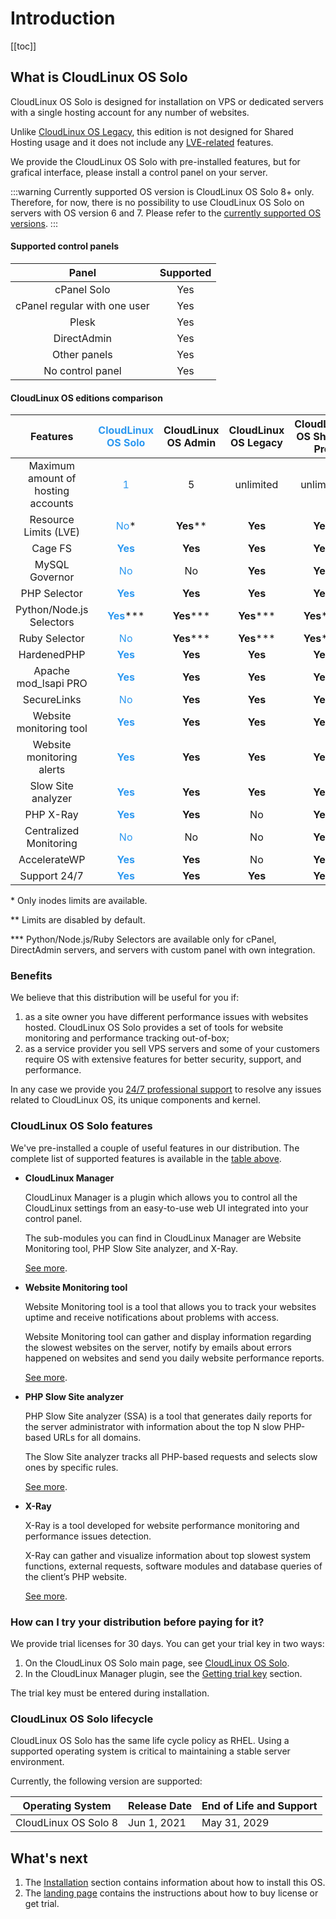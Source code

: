 # Introduction

[[toc]]

## What is CloudLinux OS Solo


CloudLinux OS Solo is designed for installation on VPS or dedicated servers with a single hosting account for any number of websites.

Unlike [CloudLinux OS Legacy](/introduction/), this edition is not designed for Shared Hosting usage and it does not include any [LVE-related](/shared/lve_manager/) features.

We provide the CloudLinux OS Solo with pre-installed features, but for grafical interface, please install a control panel on your server.

:::warning
Currently supported OS version is CloudLinux OS Solo 8+ only. Therefore, for now, there is no possibility to use CloudLinux OS Solo on servers with OS version 6 and 7.
Please refer to the [currently supported OS versions](/introduction/#cloudlinux-os-solo-lifecycle).
:::

#### Supported control panels

|**Panel**|**Supported**|
|:-:|:-:|
|cPanel Solo|Yes|
|cPanel regular with one user|Yes|
|Plesk|Yes|
|DirectAdmin|Yes|
|Other panels|Yes|
|No control panel|Yes|

#### CloudLinux OS editions comparison


|**Features**|**<font color="#2c98f0">CloudLinux OS Solo</font>**|**CloudLinux OS Admin**|**CloudLinux OS Legacy**|**CloudLinux OS Shared Pro**|
|:-:|:-:|:-:|:-:|:-:|
|Maximum amount of hosting accounts|<font color="#2c98f0">1</font>|5|unlimited|unlimited|
|Resource Limits (LVE)|<font color="#2c98f0">No</font>*|**Yes****|**Yes**|**Yes**|
|Cage FS|**<font color="#2c98f0">Yes</font>**|**Yes**|**Yes**|**Yes**|
|MySQL Governor|<font color="#2c98f0">No</font>|No|**Yes**|**Yes**|
|PHP Selector|**<font color="#2c98f0">Yes</font>**|**Yes**|**Yes**|**Yes**|
|Python/Node.js Selectors|**<font color="#2c98f0">Yes</font>*****|**Yes*****|**Yes*****|**Yes*****|
|Ruby Selector|<font color="#2c98f0">No</font>|**Yes*****|**Yes*****|**Yes*****|
|HardenedPHP|**<font color="#2c98f0">Yes</font>**|**Yes**|**Yes**|**Yes**|
|Apache mod_lsapi PRO|**<font color="#2c98f0">Yes</font>**|**Yes**|**Yes**|**Yes**|
|SecureLinks|<font color="#2c98f0">No</font>|**Yes**|**Yes**|**Yes**|
|Website monitoring tool|**<font color="#2c98f0">Yes</font>**|**Yes**|**Yes**|**Yes**|
|Website monitoring alerts|**<font color="#2c98f0">Yes</font>**|**Yes**|**Yes**|**Yes**|
|Slow Site analyzer|**<font color="#2c98f0">Yes</font>**|**Yes**|**Yes**|**Yes**|
|PHP X-Ray|**<font color="#2c98f0">Yes</font>**|**Yes**|No|**Yes**|
|Centralized Monitoring|<font color="#2c98f0">No</font>|No|No|**Yes**|
|AccelerateWP|**<font color="#2c98f0">Yes</font>**|**Yes**|No|**Yes**|
|Support 24/7|**<font color="#2c98f0">Yes</font>**|**Yes**|**Yes**|**Yes**|

\* Only inodes limits are available.

\** Limits are disabled by default.

\*** Python/Node.js/Ruby Selectors are available only for cPanel, DirectAdmin servers, and servers with custom panel with own integration.


### Benefits

We believe that this distribution will be useful for you if: 
1. as a site owner you have different performance issues with websites hosted. 
   CloudLinux OS Solo provides a set of tools for website monitoring and performance tracking out-of-box;
2. as a service provider you sell VPS servers and some of your customers require OS with extensive features 
   for better security, support, and performance.

In any case we provide you [24/7 professional support](https://cloudlinux.zendesk.com/)
to resolve any issues related to CloudLinux OS, its unique components and kernel.

### CloudLinux OS Solo features
 
We've pre-installed a couple of useful features in our distribution. The complete list of supported features is available in the [table above](/solo/introduction/#cloudlinux-os-editions-comparison).

* **CloudLinux Manager**

  CloudLinux Manager is a plugin which allows you to control all the
  CloudLinux settings from an easy-to-use web UI integrated into your control panel. 
  
  The sub-modules you can find in CloudLinux Manager are Website Monitoring tool, PHP Slow Site analyzer, and X-Ray.

  [See more](/solo/manager/).

* **Website Monitoring tool**

  Website Monitoring tool is a tool that allows you to track your websites uptime 
  and receive notifications about problems with access.

  Website Monitoring tool can gather and display information regarding the slowest websites on the server, 
  notify by emails about errors happened on websites and send you daily website performance reports.

  [See more](/solo/manager/#website-monitoring-tool).

* **PHP Slow Site analyzer**

  PHP Slow Site analyzer (SSA) is a tool that generates daily reports for the server administrator 
  with information about the top N slow PHP-based URLs for all domains.

  The Slow Site analyzer tracks all PHP-based requests and selects slow ones by specific rules.

  [See more](/solo/manager/#php-slow-site-analyzer).

* **X-Ray**

  X-Ray is a tool developed for website performance monitoring and performance issues detection.

  X-Ray can gather and visualize information about top slowest system functions, external requests, 
  software modules and database queries of the client’s PHP website.

  [See more](/solo/manager/#x-ray).

### How can I try your distribution before paying for it?

We provide trial licenses for 30 days. You can get your trial key in two ways:

1. On the CloudLinux OS Solo main page, see [CloudLinux OS Solo](https://lp.cloudlinux.com/cloudlinux-os-solo).
2. In the CloudLinux Manager plugin, see the [Getting trial key](/solo/manager/#activation) section.


The trial key must be entered during installation.

### CloudLinux OS Solo lifecycle

CloudLinux OS Solo has the same life cycle policy as RHEL. 
Using a supported operating system is critical to maintaining a stable server environment.

Currently, the following version are supported:

|Operating System | Release Date| End of Life and Support|
|-|--|-|
|CloudLinux OS Solo 8 | Jun 1, 2021 | May 31, 2029 |

## What's next

1. The [Installation](/shared/installation) section contains information about how to install this OS.
2. The [landing page](https://lp.cloudlinux.com/cloudlinux-os-solo) contains the instructions about how to buy license or get trial.
